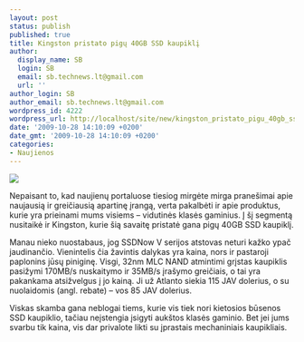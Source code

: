 ```yaml
---
layout: post
status: publish
published: true
title: Kingston pristato pigų 40GB SSD kaupiklį
author:
  display_name: SB
  login: SB
  email: sb.technews.lt@gmail.com
  url: ''
author_login: SB
author_email: sb.technews.lt@gmail.com
wordpress_id: 4222
wordpress_url: http://localhost/site/new/kingston_pristato_pigu_40gb_ssd_kaupikli/
date: '2009-10-28 14:10:09 +0200'
date_gmt: '2009-10-28 14:10:09 +0200'
categories:
- Naujienos
---
```

<div class="imgright"><img src="http://t0.gstatic.com/images?q=tbn:JNi8ooQvCWwUOM:http://regmedia.co.uk/2009/07/22/ssdnow_1.jpg"  /></div>
<p>Nepaisant to, kad naujienų portaluose tiesiog mirgėte mirga pranešimai apie naujausią ir greičiausią apartinę įrangą, verta pakalbėti ir apie produktus, kurie yra prieinami mums visiems – vidutinės klasės gaminius. Į šį segmentą nusitaikė ir Kingston, kurie šią savaitę pristatė gana pigų 40GB SSD kaupiklį.</p>
<p>Manau nieko nuostabaus, jog SSDNow V serijos atstovas neturi kažko ypač jaudinančio. Vienintelis čia žavintis dalykas yra kaina, nors ir pastaroji paplonins jūsų piniginę. Visgi, 32nm MLC NAND atmintimi grįstas kaupiklis pasižymi 170MB/s nuskaitymo ir 35MB/s įrašymo greičiais, o tai yra pakankama atsižvelgus į jo kainą. Ji už Atlanto siekia 115 JAV dolerius, o su nuolaidomis (angl. rebate) – vos 85 JAV dolerius.</p>
<p>Viskas skamba gana neblogai tiems, kurie vis tiek nori kietosios būsenos SSD kaupiklio, tačiau neįstengia įsigyti aukštos klasės gaminio. Bet jei jums svarbu tik kaina, vis dar privalote likti su įprastais mechaniniais kaupikliais.<br /></p>
